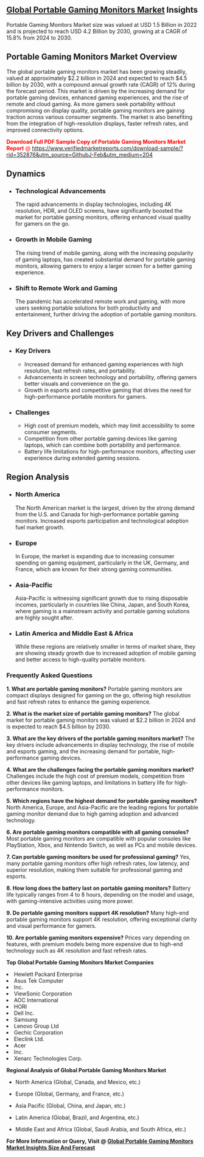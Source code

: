 <h2><a href="https://www.verifiedmarketreports.com/download-sample/?rid=352876&amp;utm_source=GithubJ&amp;utm_medium=204" target="_blank">Global Portable Gaming Monitors Market</a> Insights</h2><p>Portable Gaming Monitors Market size was valued at USD 1.5 Billion in 2022 and is projected to reach USD 4.2 Billion by 2030, growing at a CAGR of 15.8% from 2024 to 2030.</p><p> <h2>Portable Gaming Monitors Market Overview</h2> <p>The global portable gaming monitors market has been growing steadily, valued at approximately $2.2 billion in 2024 and expected to reach $4.5 billion by 2030, with a compound annual growth rate (CAGR) of 12% during the forecast period. This market is driven by the increasing demand for portable gaming devices, enhanced gaming experiences, and the rise of remote and cloud gaming. As more gamers seek portability without compromising on display quality, portable gaming monitors are gaining traction across various consumer segments. The market is also benefiting from the integration of high-resolution displays, faster refresh rates, and improved connectivity options.</p> <p><p><span class=""><span style="color: #ff0000;"><strong>Download Full PDF Sample Copy of Portable Gaming Monitors Market Report</strong> @ </span><a href="https://www.verifiedmarketreports.com/download-sample/?rid=352876&amp;utm_source=GithubJ-Feb&amp;utm_medium=204" target="_blank">https://www.verifiedmarketreports.com/download-sample/?rid=352876&amp;utm_source=GithubJ-Feb&amp;utm_medium=204</a></span></p></p> <h2>Dynamics</h2> <ul> <li><h3>Technological Advancements</h3> The rapid advancements in display technologies, including 4K resolution, HDR, and OLED screens, have significantly boosted the market for portable gaming monitors, offering enhanced visual quality for gamers on the go.</li> <li><h3>Growth in Mobile Gaming</h3> The rising trend of mobile gaming, along with the increasing popularity of gaming laptops, has created substantial demand for portable gaming monitors, allowing gamers to enjoy a larger screen for a better gaming experience.</li> <li><h3>Shift to Remote Work and Gaming</h3> The pandemic has accelerated remote work and gaming, with more users seeking portable solutions for both productivity and entertainment, further driving the adoption of portable gaming monitors.</li> </ul> <h2>Key Drivers and Challenges</h2> <ul> <li><h3>Key Drivers</h3> <ul> <li>Increased demand for enhanced gaming experiences with high resolution, fast refresh rates, and portability.</li> <li>Advancements in screen technology and portability, offering gamers better visuals and convenience on the go.</li> <li>Growth in esports and competitive gaming that drives the need for high-performance portable monitors for gamers.</li> </ul> </li> <li><h3>Challenges</h3> <ul> <li>High cost of premium models, which may limit accessibility to some consumer segments.</li> <li>Competition from other portable gaming devices like gaming laptops, which can combine both portability and performance.</li> <li>Battery life limitations for high-performance monitors, affecting user experience during extended gaming sessions.</li> </ul> </li> </ul> <h2>Region Analysis</h2> <ul> <li><h3>North America</h3> The North American market is the largest, driven by the strong demand from the U.S. and Canada for high-performance portable gaming monitors. Increased esports participation and technological adoption fuel market growth.</li> <li><h3>Europe</h3> In Europe, the market is expanding due to increasing consumer spending on gaming equipment, particularly in the UK, Germany, and France, which are known for their strong gaming communities.</li> <li><h3>Asia-Pacific</h3> Asia-Pacific is witnessing significant growth due to rising disposable incomes, particularly in countries like China, Japan, and South Korea, where gaming is a mainstream activity and portable gaming solutions are highly sought after.</li> <li><h3>Latin America and Middle East & Africa</h3> While these regions are relatively smaller in terms of market share, they are showing steady growth due to increased adoption of mobile gaming and better access to high-quality portable monitors.</li> </ul> <h3>Frequently Asked Questions</h3> <p><b>1. What are portable gaming monitors?</b> Portable gaming monitors are compact displays designed for gaming on the go, offering high resolution and fast refresh rates to enhance the gaming experience.</p> <p><b>2. What is the market size of portable gaming monitors?</b> The global market for portable gaming monitors was valued at $2.2 billion in 2024 and is expected to reach $4.5 billion by 2030.</p> <p><b>3. What are the key drivers of the portable gaming monitors market?</b> The key drivers include advancements in display technology, the rise of mobile and esports gaming, and the increasing demand for portable, high-performance gaming devices.</p> <p><b>4. What are the challenges facing the portable gaming monitors market?</b> Challenges include the high cost of premium models, competition from other devices like gaming laptops, and limitations in battery life for high-performance monitors.</p> <p><b>5. Which regions have the highest demand for portable gaming monitors?</b> North America, Europe, and Asia-Pacific are the leading regions for portable gaming monitor demand due to high gaming adoption and advanced technology.</p> <p><b>6. Are portable gaming monitors compatible with all gaming consoles?</b> Most portable gaming monitors are compatible with popular consoles like PlayStation, Xbox, and Nintendo Switch, as well as PCs and mobile devices.</p> <p><b>7. Can portable gaming monitors be used for professional gaming?</b> Yes, many portable gaming monitors offer high refresh rates, low latency, and superior resolution, making them suitable for professional gaming and esports.</p> <p><b>8. How long does the battery last on portable gaming monitors?</b> Battery life typically ranges from 4 to 8 hours, depending on the model and usage, with gaming-intensive activities using more power.</p> <p><b>9. Do portable gaming monitors support 4K resolution?</b> Many high-end portable gaming monitors support 4K resolution, offering exceptional clarity and visual performance for gamers.</p> <p><b>10. Are portable gaming monitors expensive?</b> Prices vary depending on features, with premium models being more expensive due to high-end technology such as 4K resolution and fast refresh rates.</p> </p><p><strong>Top Global Portable Gaming Monitors Market Companies</strong></p><div data-test-id=""><p><li>Hewlett Packard Enterprise</li><li> Asus Tek Computer</li><li> Inc.</li><li> ViewSonic Corporation</li><li> AOC International</li><li> HORI</li><li> Dell Inc.</li><li> Samsung</li><li> Lenovo Group Ltd</li><li> Gechic Corporation</li><li> Eleclink Ltd.</li><li> Acer</li><li> Inc.</li><li> Xenarc Technologies Corp.</li></p><div><strong>Regional Analysis of&nbsp;Global Portable Gaming Monitors Market</strong></div><ul><li dir="ltr"><p dir="ltr">North America&nbsp;(Global, Canada, and Mexico, etc.)</p></li><li dir="ltr"><p dir="ltr">Europe (Global, Germany, and France, etc.)</p></li><li dir="ltr"><p dir="ltr">Asia Pacific&nbsp;(Global, China, and Japan, etc.)</p></li><li dir="ltr"><p dir="ltr">Latin America&nbsp;(Global, Brazil, and Argentina, etc.)</p></li><li dir="ltr">Middle East and Africa&nbsp;(Global, Saudi Arabia, and South Africa, etc.)</li></ul><p><strong>For More Information or Query, Visit @&nbsp;</strong><strong><a href="https://www.verifiedmarketreports.com/product/portable-gaming-monitors-market/?utm_source=GithubJ&amp;utm_medium=204" target="_blank">Global Portable Gaming Monitors Market Insights Size And Forecast</a></strong></p></div>
